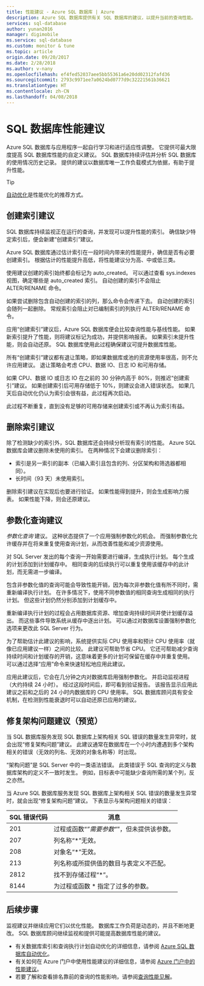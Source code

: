 ```yaml
---
title: 性能建议 - Azure SQL 数据库 | Azure
description: Azure SQL 数据库提供有关 SQL 数据库的建议，以提升当前的查询性能。
services: sql-database
author: yunan2016
manager: digimobile
ms.service: sql-database
ms.custom: monitor & tune
ms.topic: article
origin.date: 09/20/2017
ms.date: 2/28/2018
ms.author: v-nany
ms.openlocfilehash: ef4fed52037aee5bb55361a6e20dd02312fafd36
ms.sourcegitcommit: 2793c9971ee7a0624bd0777d9c32221561b36621
ms.translationtype: HT
ms.contentlocale: zh-CN
ms.lasthandoff: 04/08/2018
---
```

# <a name="performance-recommendations-for-sql-database"></a>SQL 数据库性能建议

Azure SQL 数据库与应用程序一起自行学习和进行适应性调整。 它提供可最大限度提高 SQL 数据库性能的自定义建议。 SQL 数据库持续评估并分析 SQL 数据库的使用情况历史记录。 提供的建议以数据库唯一工作负载模式为依据，有助于提升性能。

> [!TIP]
> [自动优化](sql-database-automatic-tuning.md)是性能优化的推荐方式。 
>

## <a name="create-index-recommendations"></a>创建索引建议
SQL 数据库持续监视正在运行的查询，并发现可以提升性能的索引。 确信缺少特定索引后，便会新建“创建索引”建议。

 Azure SQL 数据库通过估计索引在一段时间内带来的性能提升，确信是否有必要创建索引。 根据估计的性能提升高低，将性能建议分为高、中或低三类。 

使用建议创建的索引始终都会标记为 auto_created。 可以通过查看 sys.indexes 视图，确定哪些是 auto_created 索引。 自动创建的索引不会阻止 ALTER/RENAME 命令。 

如果尝试删除包含自动创建的索引的列，那么命令会传递下去。 自动创建的索引会随列一起删除。 常规索引会阻止对已编制索引的列执行 ALTER/RENAME 命令。

应用“创建索引”建议后，Azure SQL 数据库便会比较查询性能与基线性能。 如果新索引提升了性能，则将建议标记为成功，并提供影响报表。 如果索引未提升性能，则会自动还原。 SQL 数据库使用此过程确保建议可提升数据库性能。

所有“创建索引”建议都有退让策略，即如果数据库或池的资源使用率很高，则不允许应用建议。 退让策略会考虑 CPU、数据 IO、日志 IO 和可用存储。 

如果 CPU、数据 IO 或日志 IO 在之前的 30 分钟内高于 80%，则推迟“创建索引”建议。 如果创建索引后可用存储低于 10%，则建议会进入错误状态。 如果几天后自动优化仍认为索引会很有益，此过程再次启动。 

此过程不断重复，直到没有足够的可用存储来创建索引或不再认为索引有益。

## <a name="drop-index-recommendations"></a>删除索引建议
除了检测缺少的索引外，SQL 数据库还会持续分析现有索引的性能。 Azure SQL 数据库会建议删除未使用的索引。 在两种情况下会建议删除索引：
* 索引是另一索引的副本（已编入索引且包含的列、分区架构和筛选器都相同）。
* 长时间（93 天）未使用索引。

删除索引建议在实现后也要进行验证。 如果性能得到提升，则会生成影响力报表。 如果性能下降，则会还原建议。


## <a name="parameterize-queries-recommendations"></a>参数化查询建议
*参数化查询* 建议。 这种状态提供了一个应用强制参数化的机会。 而强制参数化允许缓存并在将来重复使用查询计划，从而改善性能和减少资源使用。 

对 SQL Server 发出的每个查询一开始需要进行编译，生成执行计划。 每个生成的计划添加到计划缓存中。 相同查询的后续执行可以重复使用该缓存中的此计划，而无需进一步编译。 

包含非参数化值的查询可能会导致性能开销，因为每次非参数化值有所不同时，需重新编译执行计划。 在许多情况下，使用不同参数值的相同查询生成相同的执行计划。 但这些计划仍然分别添加到计划缓存中。 

重新编译执行计划的过程会占用数据库资源、增加查询持续时间并使计划缓存溢出。 而这些事件导致系统从缓存中逐出计划。 可以通过对数据库设置强制参数化选项来更改此 SQL Server 行为。 

为了帮助估计此建议的影响，系统提供实际 CPU 使用率和预计 CPU 使用率（就像已应用建议一样）之间的比较。 此建议可帮助节省 CPU。 它还可帮助减少查询持续时间和计划缓存的开销，这意味着更多的计划可保留在缓存中并重复使用。 可以通过选择“应用”命令来快速轻松地应用此建议。 

应用此建议后，它会在几分钟之内对数据库启用强制参数化。 并启动监视进程（大约持续 24 小时）。 经过这段时间后，即可看到验证报告。 该报告显示应用此建议之前和之后的 24 小时内数据库的 CPU 使用率。 SQL 数据库顾问具有安全机制，在检测到性能衰退时可以自动还原已应用的建议。

## <a name="fix-schema-issues-recommendations-preview"></a>修复架构问题建议（预览）
当 SQL 数据库服务发现 SQL 数据库上架构相关 SQL 错误的数量发生异常时，就会出现“修复架构问题”建议。 此建议通常在数据库在一个小时内遭遇到多个架构相关的错误（无效的列名、无效的对象名称等）时出现。

“架构问题”是 SQL Server 中的一类语法错误。 此类错误于 SQL 查询的定义与数据库架构的定义不一致时发生。 例如，目标表中可能缺少查询所需的某个列，反之亦然。 

当 Azure SQL 数据库服务发现 SQL 数据库上架构相关 SQL 错误的数量发生异常时，就会出现“修复架构问题”建议。 下表显示与架构问题相关的错误：

| SQL 错误代码 | 消息 |
| --- | --- |
| 201 |过程或函数“*”需要参数“*”，但未提供该参数。 |
| 207 |列名称“*”无效。 |
| 208 |对象名“*”无效。 |
| 213 |列名称或所提供值的数目与表定义不匹配。 |
| 2812 |找不到存储过程“*”。 |
| 8144 |为过程或函数 * 指定了过多的参数。 |

## <a name="next-steps"></a>后续步骤
监视建议并继续应用它们以优化性能。 数据库工作负荷是动态的，并且不断地更改。 SQL 数据库顾问继续监视和提供可能提高数据库性能的建议。 

* 有关数据库索引和查询执行计划自动优化的详细信息，请参阅 [Azure SQL 数据库自动优化](sql-database-automatic-tuning.md)。
* 有关如何在 Azure 门户中使用性能建议的详细信息，请参阅 [Azure 门户中的性能建议](sql-database-advisor-portal.md)。
* 若要了解和查看排名靠前的查询的性能影响，请参阅[查询性能见解](sql-database-query-performance.md)。

<!--Update_Description: add a tip for performance tuning;add two next step links-->
